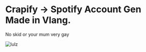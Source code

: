 # Crapify -> Spotify Account Gen Made in Vlang.

No skid or your mum very gay

![lulz](https://user-images.githubusercontent.com/96519971/151179704-3e1ea9c7-0191-4bff-aa9c-e1eb8f617e31.gif)
